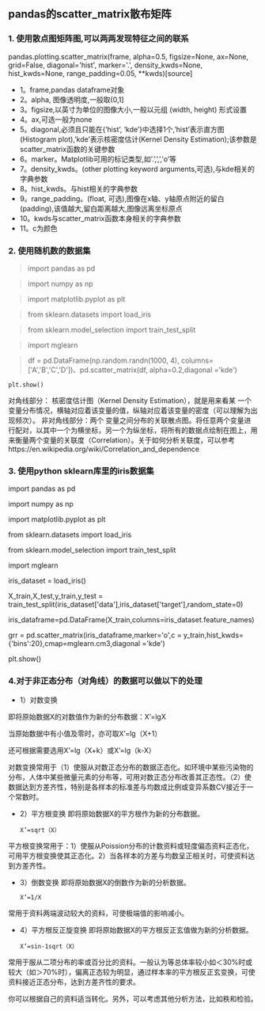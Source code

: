 ## pandas的scatter_matrix散布矩阵
### 1.	使用散点图矩阵图,可以两两发现特征之间的联系
pandas.plotting.scatter_matrix(frame, alpha=0.5, figsize=None, ax=None, grid=False, diagonal='hist', marker='.', density_kwds=None, hist_kwds=None, range_padding=0.05, **kwds)[source]
* 1。frame,pandas dataframe对象 
* 2。alpha, 图像透明度,一般取(0,1] 
* 3。figsize,以英寸为单位的图像大小,一般以元组 (width, height) 形式设置 
* 4。ax,可选一般为none 
* 5。diagonal,必须且只能在{‘hist’, ‘kde’}中选择1个,’hist’表示直方图(Histogram plot),’kde’表示核密度估计(Kernel Density Estimation);该参数是scatter_matrix函数的关键参数 
* 6。marker。Matplotlib可用的标记类型,如’.’,’,’,’o’等 
* 7。density_kwds。(other plotting keyword arguments,可选),与kde相关的字典参数 
* 8。hist_kwds。与hist相关的字典参数 
* 9。range_padding。(float, 可选),图像在x轴、y轴原点附近的留白(padding),该值越大,留白距离越大,图像远离坐标原点 
* 10。kwds与scatter_matrix函数本身相关的字典参数 
* 11。c为颜色
### 2.	使用随机数的数据集
> import pandas as pd

> import numpy as np

> import matplotlib.pyplot as plt

> from sklearn.datasets import load_iris

> from sklearn.model_selection import train_test_split

> import mglearn

> df = pd.DataFrame(np.random.randn(1000, 4), columns=['A','B','C','D'])、pd.scatter_matrix(df, alpha=0.2,diagonal ='kde')

	plt.show()
 
对角线部分： 核密度估计图（Kernel Density Estimation），就是用来看某 一个变量分布情况，横轴对应着该变量的值，纵轴对应着该变量的密度（可以理解为出现频次）。
非对角线部分：两个 变量之间分布的关联散点图。将任意两个变量进行配对，以其中一个为横坐标，另一个为纵坐标，将所有的数据点绘制在图上，用来衡量两个变量的关联度（Correlation）。关于如何分析关联度，可以参考https://en.wikipedia.org/wiki/Correlation_and_dependence
### 3. 使用python sklearn库里的iris数据集
import pandas as pd

import numpy as np

import matplotlib.pyplot as plt

from sklearn.datasets import load_iris

from sklearn.model_selection import train_test_split

import mglearn

iris_dataset = load_iris()

X_train,X_test,y_train,y_test = train_test_split(iris_dataset['data'],iris_dataset['target'],random_state=0)

iris_dataframe=pd.DataFrame(X_train,columns=iris_dataset.feature_names)

grr = pd.scatter_matrix(iris_dataframe,marker='o',c = y_train,hist_kwds={'bins':20},cmap=mglearn.cm3,diagonal ='kde')

plt.show()
 
### 4.对于非正态分布（对角线）的数据可以做以下的处理
* 1）对数变换

即将原始数据X的对数值作为新的分布数据：X’=lgX

当原始数据中有小值及零时，亦可取X’=lg（X+1）

还可根据需要选用X’=lg（X+k）或X’=lg（k-X）

对数变换常用于（1）使服从对数正态分布的数据正态化。如环境中某些污染物的分布，人体中某些微量元素的分布等，可用对数正态分布改善其正态性。（2）使数据达到方差齐性，特别是各样本的标准差与均数成比例或变异系数CV接近于一个常数时。

* 2）平方根变换
即将原始数据X的平方根作为新的分布数据。

      X’=sqrt（X）

平方根变换常用于：1）使服从Poission分布的计数资料或轻度偏态资料正态化，可用平方根变换使其正态化。2）当各样本的方差与均数呈正相关时，可使资料达到方差齐性。

* 3）倒数变换
即将原始数据X的倒数作为新的分析数据。

      X’=1/X

常用于资料两端波动较大的资料，可使极端值的影响减小。

* 4）平方根反正旋变换
即将原始数据X的平方根反正玄值做为新的分析数据。

      X’=sin-1sqrt（X）

常用于服从二项分布的率或百分比的资料。一般认为等总体率较小如＜30%时或较大（如＞70%时），偏离正态较为明显，通过样本率的平方根反正玄变换，可使资料接近正态分布，达到方差齐性的要求。

你可以根据自己的资料适当转化。另外，可以考虑其他分析方法，比如秩和检验。


